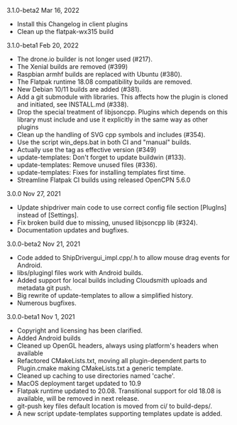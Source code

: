 3.1.0-beta2 Mar 16, 2022
* Install this Changelog in client plugins
* Clean up the flatpak-wx315 build

3.1.0-beta1 Feb 20, 2022
* The drone.io builder is not longer used (#217).
* The Xenial builds are removed (#399)
* Raspbian armhf builds are replaced with Ubuntu (#380).
* The Flatpak runtime 18.08 compatibility builds are removed.
* New Debian 10/11 builds are added (#381).
* Add a git submodule with libraries. This affects how the plugin
  is cloned and initiated, see INSTALL.md (#338).
* Drop the special treatment of libjsoncpp. Plugins which depends
  on this library must include and use it explicitly in the same way
  as other plugins
* Clean up the handling of SVG cpp symbols and includes (#354).
* Use the script win\_deps.bat in both CI and "manual" builds.
* Actually use the tag as effective version (#349)
* update-templates: Don't forget to update buildwin (#133).
* update-templates: Remove unused files (#336).
* update-templates: Fixes for installing templates first time.
* Streamline Flatpak CI builds using released OpenCPN 5.6.0


3.0.0 Nov 27, 2021

* Update shipdriver main code to use correct config file section
  [PlugIns] instead of [Settings].
* Fix broken build due to missing, unused libjsoncpp lib (#324).
* Documentation updates and bugfixes.

3.0.0-beta2   Nov 21, 2021

* Code added to ShipDrivergui_impl.cpp/.h to allow mouse drag
  events for Android.
* libs/plugingl files work with Android builds.
* Added support for local builds including Cloudsmith uploads and
  metadata git push.
* Big rewrite of update-templates to allow a simplified history.
* Numerous bugfixes.

3.0.0-beta1   Nov 1, 2021

* Copyright and licensing has been clarified.
* Added Android builds
* Cleaned up OpenGL headers, always using platform's headers when
  available
* Refactored CMakeLists.txt, moving all plugin-dependent parts to
  Plugin.cmake making CMakeLists.txt a generic template.
* Cleaned up caching to use directories named 'cache'.
* MacOS deployment target updated to 10.9
* Flatpak runtime updated to 20.08. Transitional support for old
  18.08 is available, will be removed in next release.
* git-push key files default location is moved from ci/ to build-deps/.
* A new script update-templates supporting templates update is added.
